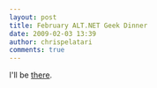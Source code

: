 ```yaml
---
layout: post
title: February ALT.NET Geek Dinner
date: 2009-02-03 13:39
author: chrispelatari
comments: true
---
```

I'll be <a href="http://flux88.com/blog/february-alt-net-geek-dinner/">there</a>.
